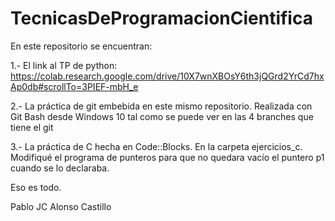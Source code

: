 # TecnicasDeProgramacionCientifica

En este repositorio se encuentran:

1.- El link al TP de python:
https://colab.research.google.com/drive/10X7wnXBOsY6th3jQGrd2YrCd7hxAp0db#scrollTo=3PIEF-mbH_e

2.- La práctica de git embebida en este mismo repositorio. 
Realizada con Git Bash desde Windows 10 tal como se puede ver en las 4 branches que tiene el git

3.- La práctica de C hecha en Code::Blocks. 
En la carpeta ejercicios_c. Modifiqué el programa de punteros para que no quedara vacío el puntero p1 cuando se lo declaraba.


Eso es todo.

Pablo JC Alonso Castillo
